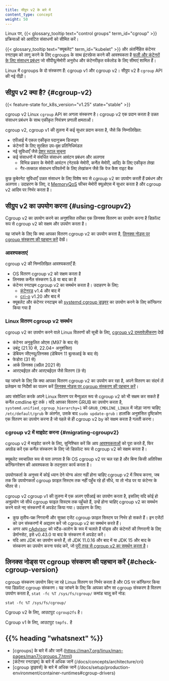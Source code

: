 ```yaml
---
title: सीग्रुप v2 के बारे में
content_type: concept
weight: 50
---
```


<!-- overview -->

Linux पर, {{< glossary_tooltip text="control groups" term_id="cgroup" >}}
प्रक्रियाओं को आवंटित संसाधनों को सीमित करें।

{{< glossary_tooltip text="क्यूबलेट" term_id="kubelet" >}} और
अंतर्निहित कंटेनर रनटाइम को लागू करने के लिए cgroups के साथ इंटरफ़ेस करने की आवश्यकता है
[फली और कंटेनरों के लिए संसाधन प्रबंधन](/docs/concepts/configuration/manage-resources-containers/) जो
सीपीयू/मेमोरी अनुरोध और कंटेनरीकृत वर्कलोड के लिए सीमाएं शामिल हैं।

Linux में cgroups के दो संस्करण हैं: cgroup v1 और cgroup v2। सीग्रुप v2 है
`cgroup` API की नई पीढ़ी।

<!-- body -->


## सीग्रुप v2 क्या है? {#cgroup-v2}
{{< feature-state for_k8s_version="v1.25" state="stable" >}}

cgroup v2 Linux `cgroup` API का अगला संस्करण है। cgroup v2 एक प्रदान करता है
उन्नत संसाधन प्रबंधन के साथ एकीकृत नियंत्रण प्रणाली
क्षमताओं।

cgroup v2, cgroup v1 की तुलना में कई सुधार प्रदान करता है, जैसे कि निम्नलिखित:

- एपीआई में एकल एकीकृत पदानुक्रम डिजाइन
- कंटेनरों के लिए सुरक्षित उप-वृक्ष प्रतिनिधिमंडल
- नई सुविधाएँ जैसे [प्रेशर स्टाल सूचना](https://www.kernel.org/doc/html/latest/accounting/psi.html)
- कई संसाधनों में संवर्धित संसाधन आवंटन प्रबंधन और अलगाव
  - विभिन्न प्रकार के मेमोरी आवंटन (नेटवर्क मेमोरी, कर्नेल मेमोरी, आदि) के लिए एकीकृत लेखा
  - गैर-तत्काल संसाधन परिवर्तनों के लिए लेखांकन जैसे कि पेज कैश राइट बैक

कुछ कुबेरनेट सुविधाएँ उन्नत संसाधन के लिए विशेष रूप से cgroup v2 का उपयोग करती हैं
प्रबंधन और अलगाव। उदाहरण के लिए, द
[MemoryQoS](/blog/2021/11/26/qos-memory-resources/) फीचर मेमोरी क्यूओएस में सुधार करता है
और cgroup v2 आदिम पर निर्भर करता है।

## सीग्रुप v2 का उपयोग करना {#using-cgroupv2}

Cgroup v2 का उपयोग करने का अनुशंसित तरीका एक लिनक्स वितरण का उपयोग करना है
डिफ़ॉल्ट रूप से cgroup v2 को सक्षम और उपयोग करता है।

यह जांचने के लिए कि क्या आपका वितरण cgroup v2 का उपयोग करता है, [लिनक्स नोड्स पर cgroup संस्करण की पहचान करें](#check-cgroup-version) देखें।

### आवश्यकताएं

cgroup v2 की निम्नलिखित आवश्यकताएँ हैं:

* OS वितरण cgroup v2 को सक्षम करता है
* लिनक्स कर्नेल संस्करण 5.8 या बाद का है
* कंटेनर रनटाइम cgroup v2 का समर्थन करता है। उदाहरण के लिए:
  * [कंटेनरड](https://containerd.io/) v1.4 और बाद में
  * [cri-o](https://cri-o.io/) v1.20 और बाद में
* क्यूबलेट और कंटेनर रनटाइम को [systemd cgroup ड्राइवर](/docs/setup/production-environment/container-runtimes#systemd-cgroup-driver) का उपयोग करने के लिए कॉन्फ़िगर किया गया है

### Linux वितरण cgroup v2 समर्थन

cgroup v2 का उपयोग करने वाले Linux वितरणों की सूची के लिए, [cgroup v2 दस्तावेज़ीकरण](https://github.com/opencontainers/runc/blob/main/docs/cgroup-v2.md) देखें

<!-- the list should be kept in sync with https://github.com/opencontainers/runc/blob/main/docs/cgroup-v2.md -->
* कंटेनर अनुकूलित ओएस (M97 के बाद से)
* उबंटू (21.10 से, 22.04+ अनुशंसित)
* डेबियन जीएनयू/लिनक्स (डेबियन 11 बुल्सआई के बाद से)
* फेडोरा (31 से)
* आर्क लिनक्स (अप्रैल 2021 से)
* आरएचईएल और आरएचईएल जैसे वितरण (9 से)

यह जांचने के लिए कि क्या आपका वितरण cgroup v2 का उपयोग कर रहा है, अपने वितरण का संदर्भ लें
प्रलेखन या निर्देशों का पालन करें [लिनक्स नोड्स पर cgroup संस्करण की पहचान करें](#check-cgroup-version)।

आप संशोधित करके अपने Linux वितरण पर मैन्युअल रूप से cgroup v2 को भी सक्षम कर सकते हैं
कर्नेल cmdline बूट तर्क। यदि आपका वितरण GRUB का उपयोग करता है,
`systemd.unified_cgroup_hierarchy=1` को `GRUB_CMDLINE_LINUX` में जोड़ा जाना चाहिए
`/etc/default/grub` के अंतर्गत, उसके बाद `sudo update-grub`। हालांकि
अनुशंसित दृष्टिकोण एक वितरण का उपयोग करना है जो पहले से ही cgroup v2 by को सक्षम करता है
गलती करना।

### cgroup v2 में माइग्रेट करना {#migrating-cgroupv2}

cgroup v2 में माइग्रेट करने के लिए, सुनिश्चित करें कि आप [आवश्यकताओं](#requirements) को पूरा करते हैं, फिर अपग्रेड करें
एक कर्नेल संस्करण के लिए जो डिफ़ॉल्ट रूप से cgroup v2 को सक्षम करता है।

क्यूबलेट स्वचालित रूप से पता लगाता है कि OS cgroup v2 पर चल रहा है और
बिना किसी अतिरिक्त कॉन्फ़िगरेशन की आवश्यकता के तदनुसार कार्य करता है।

उपयोगकर्ता के अनुभव में कोई ध्यान देने योग्य अंतर नहीं होना चाहिए
cgroup v2 में स्विच करना, जब तक कि उपयोगकर्ता cgroup फ़ाइल सिस्टम तक नहीं पहुँच रहे हों
सीधे, या तो नोड पर या कंटेनर के भीतर से।

cgroup v2 cgroup v1 की तुलना में एक अलग एपीआई का उपयोग करता है, इसलिए यदि कोई हो
अनुप्रयोग जो सीधे cgroup फाइल सिस्टम तक पहुँचते हैं, उन्हें होना चाहिए
cgroup v2 का समर्थन करने वाले नए संस्करणों में अपडेट किया गया। उदाहरण के लिए:

* कुछ तृतीय-पक्ष निगरानी और सुरक्षा एजेंट cgroup फ़ाइल सिस्टम पर निर्भर हो सकते हैं।
 इन एजेंटों को उन संस्करणों में अद्यतन करें जो cgroup v2 का समर्थन करते हैं।
* अगर आप [cAdvisor](https://github.com/google/cadvisor) को स्टैंड-अलोन के रूप में चलाते हैं
 पॉड्स और कंटेनरों की निगरानी के लिए डेमॉनसेट, इसे v0.43.0 या बाद के संस्करण में अपडेट करें।
* यदि आप JDK का उपयोग करते हैं, तो JDK 11.0.16 और बाद में या JDK 15 और बाद के संस्करण का उपयोग करना पसंद करें, जो [पूरी तरह से cgroup v2 का समर्थन करता है](https://bugs.openjdk.org/browse/JDK-8230305)।

## लिनक्स नोड्स पर cgroup संस्करण की पहचान करें  {#check-cgroup-version}

cgroup संस्करण उपयोग किए जा रहे Linux वितरण पर निर्भर करता है और
OS पर कॉन्फ़िगर किया गया डिफ़ॉल्ट cgroup संस्करण। यह जांचने के लिए कि आपका कौन सा cgroup संस्करण है
वितरण उपयोग करता है, `stat -fc %T /sys/fs/cgroup/` कमांड चालू करें
नोड:

```shell
stat -fc %T /sys/fs/cgroup/
```

Cgroup v2 के लिए, आउटपुट `cgroup2fs` है।

Cgroup v1 के लिए, आउटपुट `tmpfs.` है

## {{% heading "whatsnext" %}}

- [cgroups] के बारे में और जानें (https://man7.org/linux/man-pages/man7/cgroups.7.html)
- [कंटेनर रनटाइम] के बारे में अधिक जानें (/docs/concepts/architecture/cri)
- [cgroup ड्राइवर्स] के बारे में अधिक जानें (/docs/setup/production-environment/container-runtimes#cgroup-drivers)
